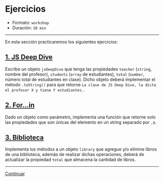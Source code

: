 # Ejercicios

* Formato: `workshop`
* Duración: `10 min`

***

En esta sección practicaremos los siguientes ejercicios:

## [1. JS Deep Dive](https://github.com/Laboratoria/ec-js-deep-dive-exercises/blob/data-structures/data-structures/00-jsdd.js)

Escribe un objeto `jsDeepDive` que tenga las propiedades `teacher` (`string`,
nombre del profesor), `students` (`array` de estudiantes), `total` (`number`,
número total de estudiantes en clase). Dicho objeto deberá implementar el método
`.toString()` para que retorne `La clase de JS Deep Dive, la dicta el profesor X
y tiene Y estudiantes.`.

## [2. For...in](https://github.com/Laboratoria/ec-js-deep-dive-exercises/blob/data-structures/data-structures/01-for-in.js)

Dado un objeto como parámetro, implementa una función que retorne solo las
propiedades que son únicas del elemento en un string separado por `,`s.

## [3. Biblioteca](https://github.com/Laboratoria/ec-js-deep-dive-exercises/blob/data-structures/data-structures/02-library.js)

Implementa los métodos a un objeto `library` que agregue y/o elimine libros de
una biblioteca, además de realizar dichas operaciones, deberá de actualizar la
propiedad `total` que almacena la cantidad de libros.

***

[Continuar](03-arrays.md)
